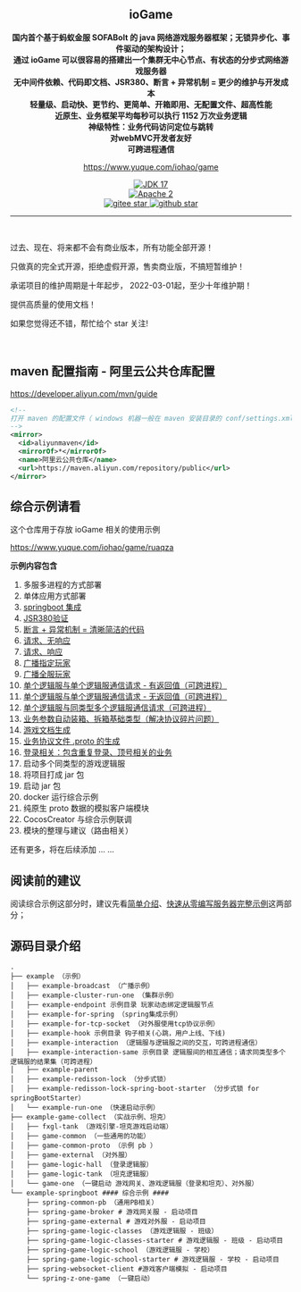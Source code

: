 

<h2 align="center" style="text-align:center;">
  ioGame
</h2>
<p align="center">
	<strong>国内首个基于蚂蚁金服 SOFABolt 的 java 网络游戏服务器框架；无锁异步化、事件驱动的架构设计；</strong>
	<br>
	<strong>通过 ioGame 可以很容易的搭建出一个集群无中心节点、有状态的分步式网络游戏服务器 </strong>
  <br>
	<strong>无中间件依赖、代码即文档、JSR380、断言 + 异常机制 = 更少的维护与开发成本</strong>
	<br>
	<strong>轻量级、启动快、更节约、更简单、开箱即用、无配置文件、超高性能</strong>
	<br>
	<strong>近原生、业务框架平均每秒可以执行 1152 万次业务逻辑</strong>
	<br>
	<strong>神级特性：业务代码访问定位与跳转</strong>
  <br>
	<strong>对webMVC开发者友好</strong>
  <br>
	<strong>可跨进程通信</strong>
</p>
<p align="center">
	<a href="https://www.yuque.com/iohao/game">https://www.yuque.com/iohao/game</a>
</p>

<p align="center">
	<a target="_blank" href="https://www.oracle.com/java/technologies/downloads/#java17">
		<img src="https://img.shields.io/badge/JDK-17-green.svg" alt="JDK 17" />
	</a>
	<br>
	<a target="_blank" href="https://license.coscl.org.cn/Apache2/">
		<img src="https://img.shields.io/:license-Apache2-blue.svg" alt="Apache 2" />
	</a>
	<br />
	<a target="_blank" href='https://gitee.com/iohao/iogame'>
		<img src='https://gitee.com/iohao/iogame/badge/star.svg' alt='gitee star'/>
	</a>
	<a target="_blank" href='https://github.com/iohao/iogame'>
		<img src="https://img.shields.io/github/stars/iohao/iogame.svg?logo=github" alt="github star"/>
	</a>
</p>
<hr />

<br/>

过去、现在、将来都不会有商业版本，所有功能全部开源！

只做真的完全式开源，拒绝虚假开源，售卖商业版，不搞短暂维护！

承诺项目的维护周期是十年起步， 2022-03-01起，至少十年维护期！

提供高质量的使用文档！

如果您觉得还不错，帮忙给个 star 关注!

<br>

## maven 配置指南 - 阿里云公共仓库配置
https://developer.aliyun.com/mvn/guide

```xml
<!-- 
打开 maven 的配置文件（ windows 机器一般在 maven 安装目录的 conf/settings.xml ），在<mirrors></mirrors>标签中添加 mirror 子节点:
-->
<mirror>
  <id>aliyunmaven</id>
  <mirrorOf>*</mirrorOf>
  <name>阿里云公共仓库</name>
  <url>https://maven.aliyun.com/repository/public</url>
</mirror>
```



## 综合示例请看

这个仓库用于存放 ioGame 相关的使用示例

https://www.yuque.com/iohao/game/ruaqza

**示例内容包含**

1. 多服多进程的方式部署
2. 单体应用方式部署
3. [springboot 集成](https://www.yuque.com/iohao/game/evkgnz)
4. [JSR380验证](https://www.yuque.com/iohao/game/ghng6g)
5. [断言 + 异常机制 = 清晰简洁的代码](https://www.yuque.com/iohao/game/avlo99)
6. [请求、无响应](https://www.yuque.com/iohao/game/nelwuz#qs7yJ)
7. [请求、响应](https://www.yuque.com/iohao/game/nelwuz#UAUE4)
8. [广播指定玩家](https://www.yuque.com/iohao/game/nelwuz#EY6Ln)
9. [广播全服玩家](https://www.yuque.com/iohao/game/nelwuz#mStIA)
10. [单个逻辑服与单个逻辑服通信请求 - 有返回值（可跨进程）](https://www.yuque.com/iohao/game/nelwuz#L9TAJ)
11. [单个逻辑服与单个逻辑服通信请求 - 无返回值（可跨进程）](https://www.yuque.com/iohao/game/nelwuz#gtdrv)
12. [单个逻辑服与同类型多个逻辑服通信请求（可跨进程）](https://www.yuque.com/iohao/game/nelwuz#gSdya)
13. [业务参数自动装箱、拆箱基础类型（解决协议碎片问题）](https://www.yuque.com/iohao/game/ieimzn)
14. [游戏文档生成](https://www.yuque.com/iohao/game/irth38)
15. [业务协议文件 .proto 的生成](https://www.yuque.com/iohao/game/vpe2t6#R5w5m)
16. [登录相关：包含重复登录、顶号相关的业务](https://www.yuque.com/iohao/game/tywkqv)
17. 启动多个同类型的游戏逻辑服
18. 将项目打成 jar 包
19. 启动 jar 包
20. docker 运行综合示例
21. 纯原生 proto 数据的模拟客户端模块
22. CocosCreator 与综合示例联调
23. 模块的整理与建议（路由相关）



还有更多，将在后续添加 ... ...



## 阅读前的建议

阅读综合示例这部分时，建议先看[简单介绍](https://www.yuque.com/iohao/game/wwvg7z)、[快速从零编写服务器完整示例](https://www.yuque.com/iohao/game/zm6qg2)这两部分；



## 源码目录介绍
```text
.
├── example （示例）
│   ├── example-broadcast （广播示例）
│   ├── example-cluster-run-one （集群示例）
│   ├── example-endpoint 示例目录 玩家动态绑定逻辑服节点
│   ├── example-for-spring （spring集成示例）
│   ├── example-for-tcp-socket （对外服使用tcp协议示例）
│   ├── example-hook 示例目录 钩子相关(心跳，用户上线、下线)
│   ├── example-interaction （逻辑服与逻辑服之间的交互，可跨进程通信）
│   ├── example-interaction-same 示例目录 逻辑服间的相互通信；请求同类型多个逻辑服的结果集（可跨进程）
│   ├── example-parent
│   ├── example-redisson-lock （分步式锁）
│   ├── example-redisson-lock-spring-boot-starter （分步式锁 for springBootStarter）
│   └── example-run-one （快速启动示例）
├── example-game-collect （实战示例、坦克）
│   ├── fxgl-tank （游戏引擎-坦克游戏启动端）
│   ├── game-common （一些通用的功能）
│   ├── game-common-proto （示例 pb ）
│   ├── game-external （对外服）
│   ├── game-logic-hall （登录逻辑服）
│   ├── game-logic-tank （坦克逻辑服）
│   └── game-one （一键启动 游戏网关、游戏逻辑服（登录和坦克）、对外服）
└── example-springboot #### 综合示例 #### 
    ├── spring-common-pb （通用PB相关）
    ├── spring-game-broker # 游戏网关服 - 启动项目
    ├── spring-game-external # 游戏对外服 - 启动项目
    ├── spring-game-logic-classes （游戏逻辑服 - 班级）
    ├── spring-game-logic-classes-starter # 游戏逻辑服 - 班级 - 启动项目
    ├── spring-game-logic-school （游戏逻辑服 - 学校）
    ├── spring-game-logic-school-starter # 游戏逻辑服 - 学校 - 启动项目
    ├── spring-websocket-client #游戏客户端模拟 - 启动项目
    └── spring-z-one-game （一键启动）
```


<br>
